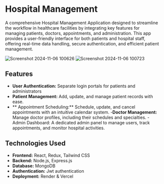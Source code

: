 # Hospital Management
A comprehensive Hospital Management Application designed to streamline the workflow in healthcare facilities by integrating key features for managing patients, doctors, appointments, and administration. This app provides a user-friendly interface for both patients and hospital staff, offering real-time data handling, secure authentication, and efficient patient management.

![Screenshot 2024-11-06 100626](https://github.com/user-attachments/assets/2fef9b36-9cf1-44da-a203-d25456f0bf92)
![Screenshot 2024-11-06 100723](https://github.com/user-attachments/assets/06599776-484e-4178-b685-092f3dc3ad0a)

## Features
- **User Authentication:** Separate login portals for patients and administrators
- **Patient Management:** Add, update, and manage patient records with ease.
- ** Appointment Scheduling:** Schedule, update, and cancel appointments with an intuitive calendar system.
-**Doctor Management:** Manage doctor profiles, including their schedules and specialties.
-Admin Dashboard: A dedicated admin panel to manage users, track appointments, and monitor hospital activities.

 ## Technologies Used
- **Frontend:** React, Redux, Tailwind CSS
- **Backend:** Node.js, Express.js
- **Database:** MongoDB
- **Authentication:** Jwt authentication
- **Deployment:** Render & Vercel
